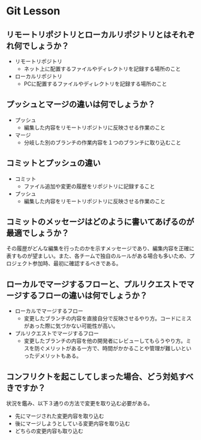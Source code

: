 # Git Lesson

## リモートリポジトリとローカルリポジトリとはそれぞれ何でしょうか？
* リモートリポジトリ
  * ネット上に配置するファイルやディレクトリを記録する場所のこと
* ローカルリポジトリ
  * PCに配置するファイルやディレクトリを記録する場所のこと



## プッシュとマージの違いは何でしょうか？
* プッシュ
  * 編集した内容をリモートリポジトリに反映させる作業のこと
* マージ
  * 分岐した別のブランチの作業内容を１つのブランチに取り込むこと



## コミットとプッシュの違い
* コミット
  * ファイル追加や変更の履歴をリポジトリに記録すること
* プッシュ
  * 編集した内容をリモートリポジトリに反映させる作業のこと



## コミットのメッセージはどのように書いてあげるのが最適でしょうか？
その履歴がどんな編集を行ったのかを示すメッセージであり、編集内容を正確に表すものが望ましい。また、各チームで独自のルールがある場合も多いため、プロジェクト参加時、最初に確認するべきである。



## ローカルでマージするフローと、プルリクエストでマージするフローの違いは何でしょうか？
* ローカルでマージするフロー
  * 変更したブランチの内容を直接自分で反映させるやり方。コードにミスがあった際に気づかない可能性が高い。
* プルリクエストでマージするフロー
  * 変更したブランチの内容を他の開発者にレビューしてもらうやり方。ミスを防ぐメリットがある一方で、時間がかかることや管理が難しいといったデメリットもある。



## コンフリクトを起こしてしまった場合、どう対処すべきですか？
状況を鑑み、以下３通りの方法で変更を取り込む必要がある。
  * 先にマージされた変更内容を取り込む
  * 後にマージしようとしている変更内容を取り込む
  * どちらの変更内容も取り込む